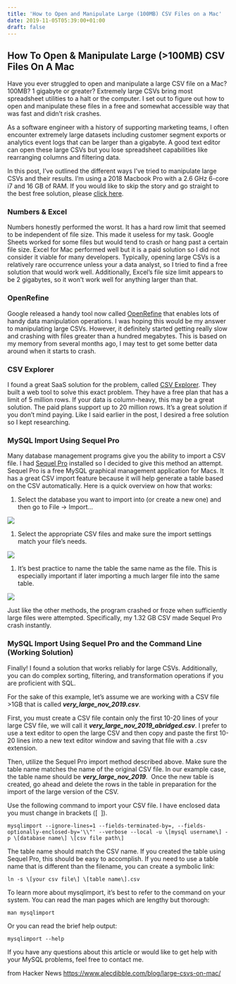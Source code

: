 ```yaml
---
title: 'How to Open and Manipulate Large (100MB) CSV Files on a Mac'
date: 2019-11-05T05:39:00+01:00
draft: false
---
```


**How To Open & Manipulate Large (>100MB) CSV Files On A Mac**
--------------------------------------------------------------

Have you ever struggled to open and manipulate a large CSV file on a Mac? 100MB? 1 gigabyte or greater? Extremely large CSVs bring most spreadsheet utilities to a halt or the computer. I set out to figure out how to open and manipulate these files in a free and somewhat accessible way that was fast and didn’t risk crashes.

As a software engineer with a history of supporting marketing teams, I often encounter extremely large datasets including customer segment exports or analytics event logs that can be larger than a gigabyte. A good text editor can open these large CSVs but you lose spreadsheet capabilities like rearranging columns and filtering data.

In this post, I’ve outlined the different ways I’ve tried to manipulate large CSVs and their results. I’m using a 2018 Macbook Pro with a 2.6 GHz 6-core i7 and 16 GB of RAM. If you would like to skip the story and go straight to the best free solution, please [click here](https://www.alecdibble.com/blog/large-csvs-on-mac/#tldr).

### **Numbers & Excel**

Numbers honestly performed the worst. It has a hard row limit that seemed to be independent of file size. This made it useless for my task. Google Sheets worked for some files but would tend to crash or hang past a certain file size. Excel for Mac performed well but it is a paid solution so I did not consider it viable for many developers. Typically, opening large CSVs is a relatively rare occurrence unless your a data analyst, so I tried to find a free solution that would work well. Additionally, Excel’s file size limit appears to be 2 gigabytes, so it won’t work well for anything larger than that.

### **OpenRefine**

Google released a handy tool now called [OpenRefine](http://openrefine.org/) that enables lots of handy data manipulation operations. I was hoping this would be my answer to manipulating large CSVs. However, it definitely started getting really slow and crashing with files greater than a hundred megabytes. This is based on my memory from several months ago, I may test to get some better data around when it starts to crash.

### **CSV Explorer**

I found a great SaaS solution for the problem, called [CSV Explorer](https://www.csvexplorer.com/). They built a web tool to solve this exact problem. They have a free plan that has a limit of 5 million rows. If your data is column-heavy, this may be a great solution. The paid plans support up to 20 million rows. It’s a great solution if you don’t mind paying. Like I said earlier in the post, I desired a free solution so I kept researching.

### **MySQL Import Using Sequel Pro**

Many database management programs give you the ability to import a CSV file. I had [Sequel Pro](https://www.sequelpro.com/) installed so I decided to give this method an attempt. Sequel Pro is a free MySQL graphical management application for Macs. It has a great CSV import feature because it will help generate a table based on the CSV automatically. Here is a quick overview on how that works: 

1.  Select the database you want to import into (or create a new one) and then go to File -> Import…

[![](https://www.alecdibble.com/contents/data/2019/11/image1-300x277.png)](https://www.alecdibble.com/contents/data/2019/11/image1.png)

1.  Select the appropriate CSV files and make sure the import settings match your file’s needs.

[![](https://www.alecdibble.com/contents/data/2019/11/image2-300x170.png)](https://www.alecdibble.com/contents/data/2019/11/image2.png)

1.  It’s best practice to name the table the same name as the file. This is especially important if later importing a much larger file into the same table.

[![](https://www.alecdibble.com/contents/data/2019/11/image3-300x166.png)](https://www.alecdibble.com/contents/data/2019/11/image3.png)

Just like the other methods, the program crashed or froze when sufficiently large files were attempted. Specifically, my 1.32 GB CSV made Sequel Pro crash instantly.

### **MySQL Import Using Sequel Pro and the Command Line (Working Solution)**

Finally! I found a solution that works reliably for large CSVs. Additionally, you can do complex sorting, filtering, and transformation operations if you are proficient with SQL.

For the sake of this example, let’s assume we are working with a CSV file >1GB that is called _**very\_large\_nov\_2019.csv**_. 

First, you must create a CSV file contain only the first 10-20 lines of your large CSV file, we will call it _**very\_large\_nov\_2019\_abridged.csv**_. I prefer to use a text editor to open the large CSV and then copy and paste the first 10-20 lines into a new text editor window and saving that file with a .csv extension. 

Then, utilize the Sequel Pro import method described above. Make sure the table name matches the name of the original CSV file. In our example case, the table name should be _**very\_large\_nov\_2019**_.  Once the new table is created, go ahead and delete the rows in the table in preparation for the import of the large version of the CSV.

Use the following command to import your CSV file. I have enclosed data you must change in brackets (\[  \]). 

```
mysqlimport --ignore-lines=1 --fields-terminated-by=, --fields-optionally-enclosed-by='\\"' --verbose --local -u \[mysql username\] -p \[database name\] \[csv file path\]
```

The table name should match the CSV name. If you created the table using Sequel Pro, this should be easy to accomplish. If you need to use a table name that is different than the filename, you can create a symbolic link:

```
ln -s \[your csv file\] \[table name\].csv
```

To learn more about mysqlimport, it’s best to refer to the command on your system. You can read the man pages which are lengthy but thorough:

```
man mysqlimport
```

Or you can read the brief help output:

```
mysqlimport --help
```

If you have any questions about this article or would like to get help with your MySQL problems, feel free to contact me.

  
  
from Hacker News https://www.alecdibble.com/blog/large-csvs-on-mac/